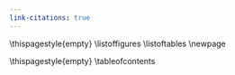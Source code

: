 ```yaml
---
link-citations: true
---
```


\thispagestyle{empty}
\listoffigures
\listoftables
\newpage

\thispagestyle{empty}
\tableofcontents